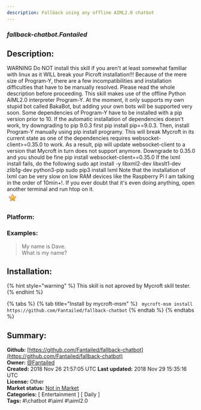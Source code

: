 ```yaml
---
description: Fallback using any offline AIML2.0 chatbot
---
```


### _fallback-chatbot.Fantailed_  
## Description:  
WARNING Do NOT install this skill if you aren't at least somewhat familiar with linux as it WILL break your Picroft installation!!!
Because of the mere size of Program-Y, there are a few incompatibilities and installation difficulties that have to be manually resolved.
Please read the whole description before proceeding.
This skill makes use of the offline Python AIML2.0 interpreter Program-Y.
At the moment, it only supports my own stupid bot called BakaBot, but adding your own bots will be supported very soon.
Some dependencies of Program-Y have to be installed with a pip version prior to 10. If the automatic installation of dependencies doesn't work, try downgrading to pip 9.0.3 first
pip install pip==9.0.3.
Then, install Program-Y manually using pip install programy.
This will break Mycroft in its current state as one of the dependencies requires websocket-client>=0.35.0 to work. As a result, pip will update websocket-client to a version that Mycroft in turn does not support anymore. Downgrade to 0.35.0 and you should be fine
pip install websocket-client==0.35.0
If the lxml install fails, do the following
sudo apt install -y libxml2-dev libxslt1-dev zlib1g-dev python3-pip
sudo pip3 install lxml
Note that the installation of lxml can be very slow on low RAM devices like the Raspberry Pi I am talking in the order of 10min+!. If you
ever doubt that it's even doing anything, open another terminal and run htop on it.  
![](../.gitbook/assets/star.png)  
  
### Platform:  
  
### Examples:  
> My name is Dave.  
> What is my name?  
  
## Installation:  
{% hint style="warning" %}
This skill is not aproved by Mycroft skill tester.
{% endhint %}
    
{% tabs %}
{% tab title="Install by mycroft-msm" %}
``` mycroft-msm install https://github.com/Fantailed/fallback-chatbot```
{% endtab %}
  {% endtabs %}
    
## Summary:  
**Github:** [https://github.com/Fantailed/fallback-chatbot](https://github.com/Fantailed/fallback-chatbot)  
**Owner:** [@Fantailed](https://github.com/Fantailed)  
**Created:** 2018 Nov 26 21:57:05 UTC  **Last updated:** 2018 Nov 29 15:35:16 UTC  
**License:** Other  
**Market status:** [Not in Market](https://market.mycroft.ai/skill/)  
**Categories:** [ Entertainment ] [ Daily ]   
**Tags:** \#\chatbot \#\aiml \#\aiml2.0   
